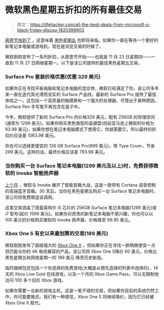 # 微软黑色星期五折扣的所有最佳交易

> 原文：<https://lifehacker.com/all-the-best-deals-from-microsoft-s-black-friday-discou-1820399903>

[感恩节快到了](https://skillet.lifehacker.com/how-to-make-thanksgiving-dinner-for-a-very-small-crowd-1820310548) ，这意味着 [黑色星期五](https://lifehacker.com/everything-you-need-to-know-about-black-friday-and-cybe-5962841) 也即将来临。如果你一直在等待一个更好的新笔记本电脑或游戏机，现在是浏览交易的时候了。



微软刚刚宣布了一系列折扣，从感恩节开始——也就是 11 月 23 日星期四——一直到 11 月 27 日网络星期一。以下是该公司提供的最佳黑色星期五交易。

### Surface Pro 套装价格优惠(优惠 329 美元)

如果你正在寻找平板电脑和笔记本电脑的混合体，微软已经满足了你。该公司多年来一直在迭代其光滑而坚实的 Surface 产品线，最新的 Surface Pro 提供了最佳体验之一。这包括一个高质量的触摸屏和一个强大的处理器，尽管出于某种原因，Surface Pen 手写笔不再包含在盒子中。

今年，微软提供了新的 Surface Pro 的价格329 美元，配有 256GB 的存储空间(通常为 1299 美元)，如果你购买黑色类型的盖键盘(目前亚马逊上微软的价格为 93.98 美元)，如果你想在笔记本电脑模式下使用它，你就需要它。所以最终的折扣价应该是 1063.98 美元。

你也可以选择更便宜的 128 GB Surface Pro(999 美元)，带 Type Cover，节省 299 美元。这样的话，最终价格应该是 793.98 美元。

### 当你购买一台 Surface 笔记本电脑(1299 美元及以上)时，免费获得微软的 Invoke 智能扬声器

[上个月](https://lifehacker.com/how-microsofts-new-invoke-smart-speaker-stacks-up-to-th-1819723763) ，微软与 Invoke 展开了智能音箱大战，这是一款带有 Cortana 语音控制的高端蓝牙音箱。30 天后，当你在黑色星期五购买一台 Surface 笔记本电脑时，该公司将免费赠送该调用。

这笔交易涵盖了搭载英特尔 i5 芯片的 256GB Surface 笔记本电脑(1299 美元)或 i7 型号(起价 1599 美元)。如果你对昂贵的新笔记本电脑不感兴趣，你也可以以 100 美元的价格购买微软的 Invoke 扬声器，价格降至 99.95 美元。

### Xbox One S 有史以来最划算的交易(189 美元)

微软刚刚发布了超级强大的 [Xbox One X](https://gizmodo.com/everything-you-need-to-know-about-microsofts-xbox-one-x-1796000729) ，但如果你正在寻找一款稍微便宜一点但仍能与你的 4K 电视兼容的产品，该公司将 Xbox One S降价 60 美元，价格比黑色星期五和网络星期一的 189 美元 降至历史新低。

临时捆绑包还包括一个你选择的免费游戏(大概是从预先选择的列表中选择的)，14 天的 Xbox Live Gold 在线游戏，以及一个月的 Xbox Game Pass，可以无限制地访问 100 多个旧的 Xbox 游戏。

如果你需要一台新的游戏主机，这是一笔不错的交易，但如果你目前的系统仍然工作，你可能要推迟。我们有一种感觉，Xbox One S 将继续降价，因为它已经被 Xbox One X 取代。